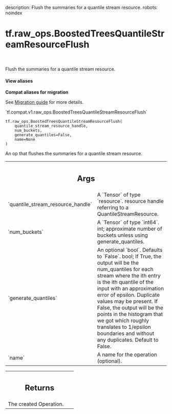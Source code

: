 description: Flush the summaries for a quantile stream resource.
robots: noindex

# tf.raw_ops.BoostedTreesQuantileStreamResourceFlush

<!-- Insert buttons and diff -->

<table class="tfo-notebook-buttons tfo-api nocontent" align="left">

</table>



Flush the summaries for a quantile stream resource.

<section class="expandable">
  <h4 class="showalways">View aliases</h4>
  <p>
<b>Compat aliases for migration</b>
<p>See
<a href="https://www.tensorflow.org/guide/migrate">Migration guide</a> for
more details.</p>
<p>`tf.compat.v1.raw_ops.BoostedTreesQuantileStreamResourceFlush`</p>
</p>
</section>

<pre class="devsite-click-to-copy prettyprint lang-py tfo-signature-link">
<code>tf.raw_ops.BoostedTreesQuantileStreamResourceFlush(
    quantile_stream_resource_handle,
    num_buckets,
    generate_quantiles=False,
    name=None
)
</code></pre>



<!-- Placeholder for "Used in" -->

An op that flushes the summaries for a quantile stream resource.

<!-- Tabular view -->
 <table class="responsive fixed orange">
<colgroup><col width="214px"><col></colgroup>
<tr><th colspan="2"><h2 class="add-link">Args</h2></th></tr>

<tr>
<td>
`quantile_stream_resource_handle`
</td>
<td>
A `Tensor` of type `resource`.
resource handle referring to a QuantileStreamResource.
</td>
</tr><tr>
<td>
`num_buckets`
</td>
<td>
A `Tensor` of type `int64`.
int; approximate number of buckets unless using generate_quantiles.
</td>
</tr><tr>
<td>
`generate_quantiles`
</td>
<td>
An optional `bool`. Defaults to `False`.
bool; If True, the output will be the num_quantiles for each stream where the ith
entry is the ith quantile of the input with an approximation error of epsilon.
Duplicate values may be present.
If False, the output will be the points in the histogram that we got which roughly
translates to 1/epsilon boundaries and without any duplicates.
Default to False.
</td>
</tr><tr>
<td>
`name`
</td>
<td>
A name for the operation (optional).
</td>
</tr>
</table>



<!-- Tabular view -->
 <table class="responsive fixed orange">
<colgroup><col width="214px"><col></colgroup>
<tr><th colspan="2"><h2 class="add-link">Returns</h2></th></tr>
<tr class="alt">
<td colspan="2">
The created Operation.
</td>
</tr>

</table>


